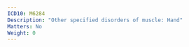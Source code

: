 ```yaml
---
ICD10: M6284
Description: "Other specified disorders of muscle: Hand"
Matters: No
Weight: 0
---
```

